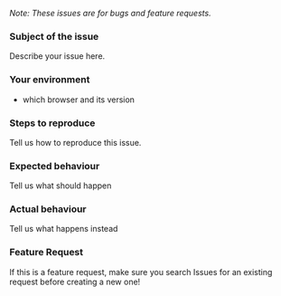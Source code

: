 *Note: These issues are for bugs and feature requests.*

### Subject of the issue
Describe your issue here.

### Your environment
* which browser and its version

### Steps to reproduce
Tell us how to reproduce this issue. 

### Expected behaviour
Tell us what should happen

### Actual behaviour
Tell us what happens instead

### Feature Request
If this is a feature request, make sure you search Issues for an existing request before creating a new one!

